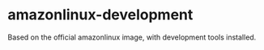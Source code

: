 # amazonlinux-development
Based on the official amazonlinux image, with development tools installed.
